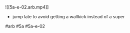 

![[5a-e-02.arb.mp4]]

* jump late to avoid getting a wallkick instead of a super

#arb #5a #5a-e-02

